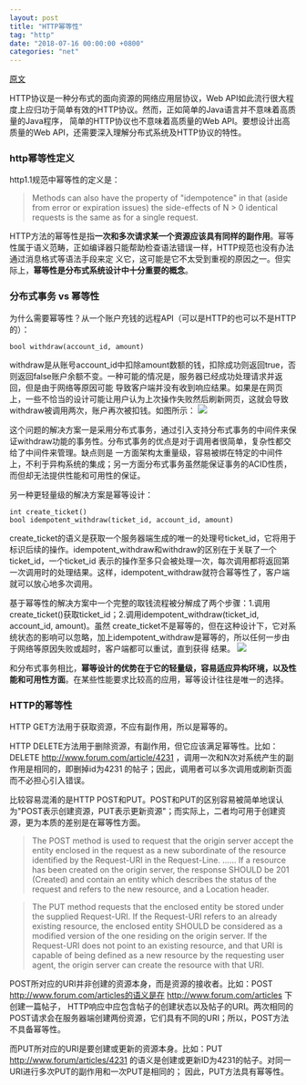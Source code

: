 ```yaml
---
layout: post
title: "HTTP幂等性"
tag: "http"
date: "2018-07-16 00:00:00 +0800"
categories: "net"
---
```


<a href="https://www.cnblogs.com/weidagang2046/archive/2011/06/04/idempotence.html" target="_blank">原文</a>

HTTP协议是一种分布式的面向资源的网络应用层协议，Web API如此流行很大程度上应归功于简单有效的HTTP协议。然而，正如简单的Java语言并不意味着高质量的Java程序，
简单的HTTP协议也不意味着高质量的Web API。要想设计出高质量的Web API，还需要深入理解分布式系统及HTTP协议的特性。

<!--more-->

### http幂等性定义

http1.1规范中幂等性的定义是：

> Methods can also have the property of "idempotence" in that (aside from error or expiration issues) the side-effects of N > 0 identical 
> requests is the same as for a single request.  

HTTP方法的幂等性是指**一次和多次请求某一个资源应该具有同样的副作用**。幂等性属于语义范畴，正如编译器只能帮助检查语法错误一样，HTTP规范也没有办法通过消息格式等语法手段来定
义它，这可能是它不太受到重视的原因之一。但实际上，**幂等性是分布式系统设计中十分重要的概念**。

### 分布式事务 vs 幂等性

为什么需要幂等性？从一个账户充钱的远程API（可以是HTTP的也可以不是HTTP的）：

```
bool withdraw(account_id, amount)
```

withdraw是从账号account_id中扣除amount数额的钱，扣除成功则返回true，否则返回false账户余额不变。一种可能的情况是，服务器已经成功处理请求并返回，但是由于网络等原因可能
导致客户端并没有收到响应结果。如果是在网页上，一些不恰当的设计可能让用户认为上次操作失败然后刷新网页，这就会导致withdraw被调用两次，账户再次被扣钱。如图所示：
![](https://olef5l6y5.qnssl.com/20180716220334.png)

这个问题的解决方案一是采用分布式事务，通过引入支持分布式事务的中间件来保证withdraw功能的事务性。分布式事务的优点是对于调用者很简单，复杂性都交给了中间件来管理。缺点则是
一方面架构太重量级，容易被绑在特定的中间件上，不利于异构系统的集成；另一方面分布式事务虽然能保证事务的ACID性质，而但却无法提供性能和可用性的保证。

另一种更轻量级的解决方案是幂等设计：
```
int create_ticket() 
bool idempotent_withdraw(ticket_id, account_id, amount)
```

create_ticket的语义是获取一个服务器端生成的唯一的处理号ticket_id，它将用于标识后续的操作。idempotent_withdraw和withdraw的区别在于关联了一个ticket_id，一个ticket_id
表示的操作至多只会被处理一次，每次调用都将返回第一次调用时的处理结果。这样，idempotent_withdraw就符合幂等性了，客户端就可以放心地多次调用。

基于幂等性的解决方案中一个完整的取钱流程被分解成了两个步骤：1.调用create_ticket()获取ticket_id；2.调用idempotent_withdraw(ticket_id, account_id, amount)。虽然
create_ticket不是幂等的，但在这种设计下，它对系统状态的影响可以忽略，加上idempotent_withdraw是幂等的，所以任何一步由于网络等原因失败或超时，客户端都可以重试，直到获得
结果。
![](https://olef5l6y5.qnssl.com/20180717020852.png)

和分布式事务相比，**幂等设计的优势在于它的轻量级，容易适应异构环境，以及性能和可用性方面**。在某些性能要求比较高的应用，幂等设计往往是唯一的选择。

### HTTP的幂等性

HTTP GET方法用于获取资源，不应有副作用，所以是幂等的。

HTTP DELETE方法用于删除资源，有副作用，但它应该满足幂等性。比如：DELETE http://www.forum.com/article/4231 ，调用一次和N次对系统产生的副作用是相同的，即删掉id为4231
的帖子；因此，调用者可以多次调用或刷新页面而不必担心引入错误。

比较容易混淆的是HTTP POST和PUT。POST和PUT的区别容易被简单地误认为"POST表示创建资源，PUT表示更新资源"；而实际上，二者均可用于创建资源，更为本质的差别是在幂等性方面。

>The POST method is used to request that the origin server accept the entity enclosed in the request as a new subordinate of the resource identified 
>by the Request-URI in the Request-Line. …… If a resource has been created on the origin server, the response SHOULD be 201 (Created) and contain an 
>entity which describes the status of the request and refers to the new resource, and a Location header.
 
>The PUT method requests that the enclosed entity be stored under the supplied Request-URI. If the Request-URI refers to an already existing 
>resource, the enclosed entity SHOULD be considered as a modified version of the one residing on the origin server. If the Request-URI does not point 
>to an existing resource, and that URI is capable of being defined as a new resource by the requesting user agent, the origin server can create the 
>resource with that URI.

POST所对应的URI并非创建的资源本身，而是资源的接收者。比如：POST http://www.forum.com/articles的语义是在 http://www.forum.com/articles 下创建一篇帖子，
HTTP响应中应包含帖子的创建状态以及帖子的URI。两次相同的POST请求会在服务器端创建两份资源，它们具有不同的URI；所以，POST方法不具备幂等性。

而PUT所对应的URI是要创建或更新的资源本身。比如：PUT http://www.forum/articles/4231 的语义是创建或更新ID为4231的帖子。对同一URI进行多次PUT的副作用和一次PUT是相同的；
因此，PUT方法具有幂等性。


